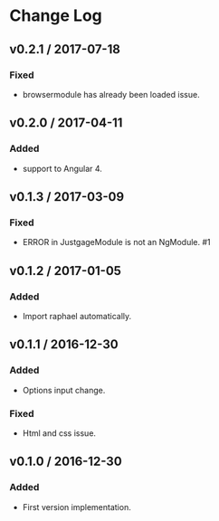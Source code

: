 # Change Log

## v0.2.1 / 2017-07-18
### Fixed
- browsermodule has already been loaded issue.

## v0.2.0 / 2017-04-11
### Added
- support to Angular 4.

## v0.1.3 / 2017-03-09
### Fixed
- ERROR in JustgageModule is not an NgModule. #1

## v0.1.2 / 2017-01-05
### Added
- Import raphael automatically.

## v0.1.1 / 2016-12-30
### Added
- Options input change.
### Fixed
- Html and css issue.

## v0.1.0 / 2016-12-30
### Added
- First version implementation.

